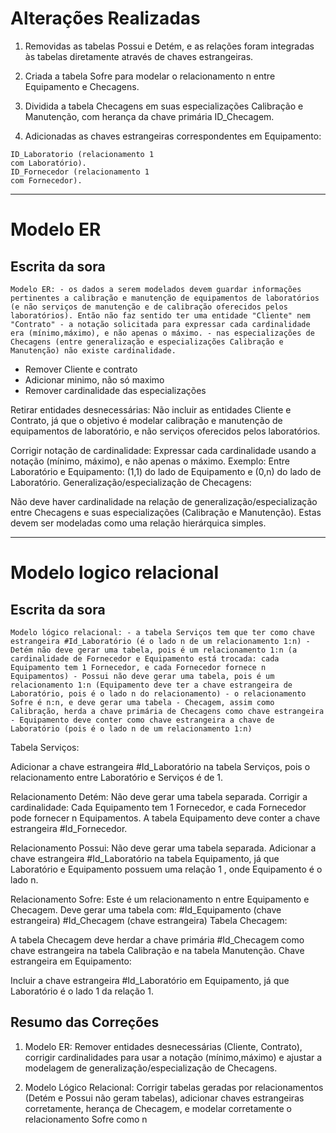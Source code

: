 # Alterações Realizadas

1. Removidas as tabelas Possui e Detém, e as relações foram integradas às tabelas diretamente através de chaves estrangeiras.

2. Criada a tabela Sofre para modelar o relacionamento n
entre Equipamento e Checagens.

3. Dividida a tabela Checagens em suas especializações Calibração e Manutenção, com herança da chave primária ID_Checagem.

4. Adicionadas as chaves estrangeiras correspondentes em Equipamento:

```
ID_Laboratorio (relacionamento 1
com Laboratório).
ID_Fornecedor (relacionamento 1
com Fornecedor).

```

---------------------------------------------------

# Modelo ER

## Escrita da sora

```
Modelo ER: - os dados a serem modelados devem guardar informações pertinentes a calibração e manutenção de equipamentos de laboratórios (e não serviços de manutenção e de calibração oferecidos pelos laboratórios). Então não faz sentido ter uma entidade "Cliente" nem "Contrato" - a notação solicitada para expressar cada cardinalidade era (mínimo,máximo), e não apenas o máximo. - nas especializações de Checagens (entre generalização e especializações Calibração e Manutenção) não existe cardinalidade.
```

- Remover Cliente e contrato
- Adicionar minimo, não só maximo
- Remover cardinalidade das especializações

Retirar entidades desnecessárias:
Não incluir as entidades Cliente e Contrato, já que o objetivo é modelar calibração e manutenção de equipamentos de laboratório, e não serviços oferecidos pelos laboratórios.

Corrigir notação de cardinalidade:
Expressar cada cardinalidade usando a notação (mínimo, máximo), e não apenas o máximo. Exemplo:
Entre Laboratório e Equipamento: (1,1) do lado de Equipamento e (0,n) do lado de Laboratório.
Generalização/especialização de Checagens:

Não deve haver cardinalidade na relação de generalização/especialização entre Checagens e suas especializações (Calibração e Manutenção). Estas devem ser modeladas como uma relação hierárquica simples.

----------------------------------------------------

# Modelo logico relacional

## Escrita da sora 
```
Modelo lógico relacional: - a tabela Serviços tem que ter como chave estrangeira #Id_Laboratório (é o lado n de um relacionamento 1:n) - Detém não deve gerar uma tabela, pois é um relacionamento 1:n (a cardinalidade de Fornecedor e Equipamento está trocada: cada Equipamento tem 1 Fornecedor, e cada Fornecedor fornece n Equipamentos) - Possui não deve gerar uma tabela, pois é um relacionamento 1:n (Equipamento deve ter a chave estrangeira de Laboratório, pois é o lado n do relacionamento) - o relacionamento Sofre é n:n, e deve gerar uma tabela - Checagem, assim como Calibração, herda a chave primária de Checagens como chave estrangeira - Equipamento deve conter como chave estrangeira a chave de Laboratório (pois é o lado n de um relacionamento 1:n)

```

Tabela Serviços:

Adicionar a chave estrangeira #Id_Laboratório na tabela Serviços, pois o relacionamento entre Laboratório e Serviços é de 1.

Relacionamento Detém:
Não deve gerar uma tabela separada. Corrigir a cardinalidade:
Cada Equipamento tem 1 Fornecedor, e cada Fornecedor pode fornecer n Equipamentos.
A tabela Equipamento deve conter a chave estrangeira #Id_Fornecedor.

Relacionamento Possui:
Não deve gerar uma tabela separada.
Adicionar a chave estrangeira #Id_Laboratório na tabela Equipamento, já que Laboratório e Equipamento possuem uma relação 1
, onde Equipamento é o lado n.

Relacionamento Sofre:
Este é um relacionamento n
entre Equipamento e Checagem. Deve gerar uma tabela com:
#Id_Equipamento (chave estrangeira)
#Id_Checagem (chave estrangeira)
Tabela Checagem:

A tabela Checagem deve herdar a chave primária #Id_Checagem como chave estrangeira na tabela Calibração e na tabela Manutenção.
Chave estrangeira em Equipamento:

Incluir a chave estrangeira #Id_Laboratório em Equipamento, já que Laboratório é o lado 1 da relação 1.

## Resumo das Correções

1. Modelo ER: Remover entidades desnecessárias (Cliente, Contrato), corrigir cardinalidades para usar a notação (mínimo,máximo) e ajustar a modelagem de generalização/especialização de Checagens.

2. Modelo Lógico Relacional: Corrigir tabelas geradas por relacionamentos (Detém e Possui não geram tabelas), adicionar chaves estrangeiras corretamente, herança de Checagem, e modelar corretamente o relacionamento Sofre como n